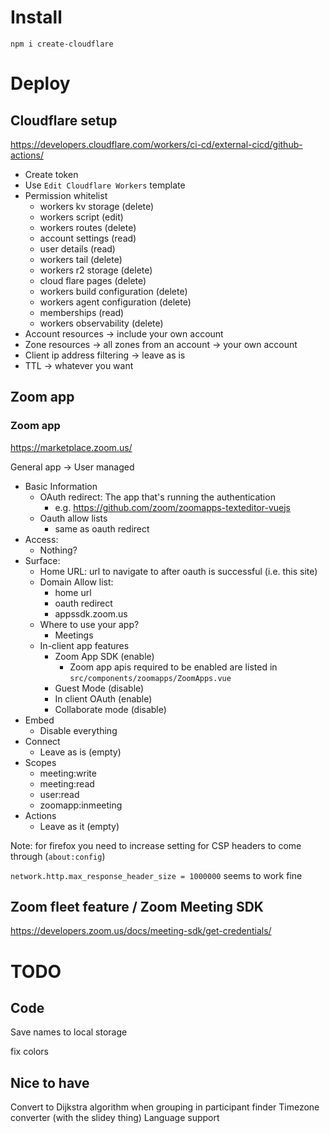 # Install

```shell
npm i create-cloudflare
```

# Deploy

## Cloudflare setup

https://developers.cloudflare.com/workers/ci-cd/external-cicd/github-actions/

- Create token
- Use `Edit Cloudflare Workers` template
- Permission whitelist
    - workers kv storage (delete)
    - workers script (edit)
    - workers routes (delete)
    - account settings (read)
    - user details (read)
    - workers tail (delete)
    - workers r2 storage (delete)
    - cloud flare pages (delete)
    - workers build configuration (delete)
    - workers agent configuration (delete)
    - memberships (read)
    - workers observability (delete)
- Account resources -> include your own account
- Zone resources -> all zones from an account -> your own account
- Client ip address filtering -> leave as is
- TTL -> whatever you want

## Zoom app

### Zoom app

https://marketplace.zoom.us/

General app -> User managed

- Basic Information
    - OAuth redirect: The app that's running the authentication
        - e.g. https://github.com/zoom/zoomapps-texteditor-vuejs
    - Oauth allow lists
        - same as oauth redirect
- Access:
    - Nothing?
- Surface:
    - Home URL: url to navigate to after oauth is successful (i.e. this site)
    - Domain Allow list:
        - home url
        - oauth redirect
        - appssdk.zoom.us
    - Where to use your app?
        - Meetings
    - In-client app features
        - Zoom App SDK (enable)
            - Zoom app apis required to be enabled are listed in `src/components/zoomapps/ZoomApps.vue`
        - Guest Mode (disable)
        - In client OAuth (enable)
        - Collaborate mode (disable)
- Embed
    - Disable everything
- Connect
    - Leave as is (empty)
- Scopes
    - meeting:write
    - meeting:read
    - user:read
    - zoomapp:inmeeting
- Actions
    - Leave as it (empty)


Note: for firefox you need to increase setting for CSP headers to come through (`about:config`)

`network.http.max_response_header_size = 1000000` seems to work fine

## Zoom fleet feature / Zoom Meeting SDK

https://developers.zoom.us/docs/meeting-sdk/get-credentials/

# TODO

## Code

Save names to local storage

fix colors

## Nice to have

Convert to Dijkstra algorithm when grouping in participant finder
Timezone converter (with the slidey thing)
Language support
